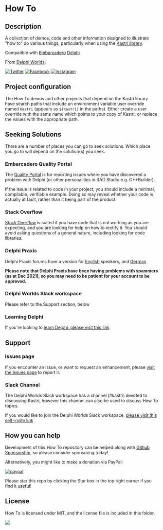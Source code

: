 # How To

## Description

A collection of demos, code and other information designed to illustrate "how to" do various things, particularly when using the [Kastri library](https://github.com/DelphiWorlds/Kastri).

Compatible with [Embarcadero](https://wwww.embarcadero.com) [Delphi](https://www.embarcadero.com/products/delphi)

From [Delphi Worlds](https://www.delphiworlds.com):

[![Twitter](https://img.shields.io/badge/-Twitter-1DA1F2?style=plastic&logo=Twitter)](https://twitter.com/DelphiWorlds)  [![Facebook](https://img.shields.io/badge/-Facebook-green?style=plastic&logo=Facebook)](https://www.facebook.com/DelphiWorlds)  [![Instagram](https://img.shields.io/badge/-Instagram-833AB4?style=plastic&logo=Instagram)](https://www.instagram.com/delphiworlds)

## Project configuration

The How To demos and other projects that depend on the Kastri library have search paths that include an environment variable user override named `Kastri` (appears as `$(Kastri)` in the paths). Either create a user override with the same name which points to your copy of Kastri, or replace the values with the appropriate path.

## Seeking Solutions

There are a number of places you can go to seek solutions. Which place you go to will depend on the solution(s) you seek.

### Embarcadero Quality Portal

The [Quality Portal](https://quality.embarcadero.com) is for reporting issues where you have discovered a problem with Delphi (or other personalities in RAD Studio e.g. C++Builder).

If the issue is related to code in your project, you should include a minimal, compilable, verifiable example. Doing so may reveal whether your code is actually at fault, rather than it being part of the product. 

### Stack Overflow

[Stack Overflow](https://stackoverflow.com) is suited if you have code that is not working as you are expecting, and you are looking for help on how to rectify it. You should avoid asking questions of a general nature, including looking for code libraries.

### Delphi Praxis

Delphi Praxis forums have a version for [English](https://en.delphi-praxis.net) speakers, and [German](https://www.delphipraxis.net)

**Please note that Delphi Praxis have been having problems with spammers (as at Dec 2021), so you may need to be patient for your account to be approved.**

### Delphi Worlds Slack workspace

Please refer to the Support section, below

### Learning Delphi

If you're looking to [learn Delphi, please visit this link](https://learndelphi.org)

## Support

### Issues page

If you encounter an issue, or want to request an enhancement, please [visit the issues page](https://github.com/DelphiWorlds/HowTo/issues) to report it.

### Slack Channel

The Delphi Worlds Slack workspace has a channel (#kastri) devoted to discussing Kastri, however this channel can also be used to discuss How To topics.

If you would like to join the Delphi Worlds Slack workspace, [please visit this self-invite link](https://slack.delphiworlds.com)

## How you can help

Development of this How To repository can be helped along with [Github Sponsorship](https://github.com/sponsors/DelphiWorlds), so please consider sponsoring today!

Alternatively, you might like to make a donation via PayPal: 

[![paypal](https://www.paypalobjects.com/en_AU/i/btn/btn_donate_LG.gif)](https://www.paypal.com/donate/?hosted_button_id=CGHWQ28MKBGAA)

Please star this repo by clicking the Star box in the top right corner if you find it useful!

## License

How To is licensed under MIT, and the license file is included in this folder.


![](https://tokei.rs/b1/github/DelphiWorlds/HowTo)

